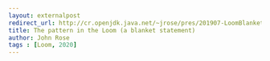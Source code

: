 ```yaml
---
layout: externalpost
redirect_url: http://cr.openjdk.java.net/~jrose/pres/201907-LoomBlanket/loom-blanket.html
title: The pattern in the Loom (a blanket statement)
author: John Rose
tags : [Loom, 2020]
---
```

